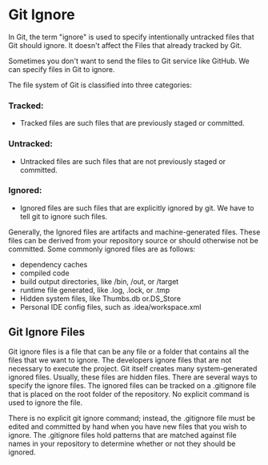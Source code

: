# Git Ignore
In Git, the term "ignore" is used to specify intentionally untracked files that Git should ignore. It doesn't affect the Files that already tracked by Git.

Sometimes you don't want to send the files to Git service like GitHub. We can specify files in Git to ignore.

The file system of Git is classified into three categories:
### Tracked:
  - Tracked files are such files that are previously staged or committed.
### Untracked:
  - Untracked files are such files that are not previously staged or committed.
### Ignored:
  - Ignored files are such files that are explicitly ignored by git. We have to tell git to ignore such files.

Generally, the Ignored files are artifacts and machine-generated files. These files can be derived from your repository source or should otherwise not be committed. Some commonly ignored files are as follows:

- dependency caches
- compiled code
- build output directories, like /bin, /out, or /target
- runtime file generated, like .log, .lock, or .tmp
- Hidden system files, like Thumbs.db or.DS_Store
- Personal IDE config files, such as .idea/workspace.xml

## Git Ignore Files
Git ignore files is a file that can be any file or a folder that contains all the files that we want to ignore. The developers ignore files that are not necessary to execute the project. Git itself creates many system-generated ignored files. Usually, these files are hidden files. There are several ways to specify the ignore files. The ignored files can be tracked on a .gitignore file that is placed on the root folder of the repository. No explicit command is used to ignore the file.

There is no explicit git ignore command; instead, the .gitignore file must be edited and committed by hand when you have new files that you wish to ignore. The .gitignore files hold patterns that are matched against file names in your repository to determine whether or not they should be ignored.
